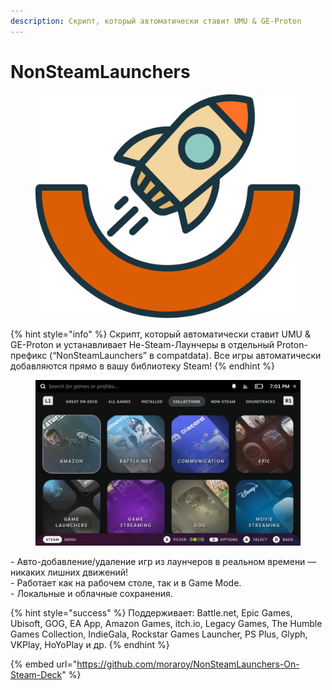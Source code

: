 ```yaml
---
description: Скрипт, который автоматически ставит UMU & GE-Proton
---
```


# NonSteamLaunchers

<figure><img src="https://github.com/cchrkk/NSLOSD-DL/raw/main/logo.svg" alt=""><figcaption></figcaption></figure>

{% hint style="info" %}
Скрипт, который автоматически ставит UMU & GE-Proton и устанавливает Не-Steam-Лаунчеры в отдельный Proton-префикс (“NonSteamLaunchers” в compatdata). Все игры автоматически добавляются прямо в вашу библиотеку Steam!
{% endhint %}

<div align="center"><figure><img src="../../../.gitbook/assets/image (12).png" alt=""><figcaption></figcaption></figure></div>



\- Авто-добавление/удаление игр из лаунчеров в реальном времени — никаких лишних движений!\
\- Работает как на рабочем столе, так и в Game Mode.\
\- Локальные и облачные сохранения.

{% hint style="success" %}
Поддерживает: Battle.net, Epic Games, Ubisoft, GOG, EA App, Amazon Games, itch.io, Legacy Games, The Humble Games Collection, IndieGala, Rockstar Games Launcher, PS Plus, Glyph, VKPlay, HoYoPlay и др.
{% endhint %}

{% embed url="https://github.com/moraroy/NonSteamLaunchers-On-Steam-Deck" %}
